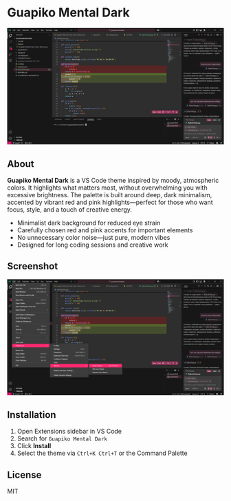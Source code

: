 
# Guapiko Mental Dark

![Preview 1](https://github.com/Thegod322/guapikomentaldark/raw/master/images/Captura.PNG)

## About

**Guapiko Mental Dark** is a VS Code theme inspired by moody, atmospheric colors. It highlights what matters most, without overwhelming you with excessive brightness. The palette is built around deep, dark minimalism, accented by vibrant red and pink highlights—perfect for those who want focus, style, and a touch of creative energy.

- Minimalist dark background for reduced eye strain
- Carefully chosen red and pink accents for important elements
- No unnecessary color noise—just pure, modern vibes
- Designed for long coding sessions and creative work


## Screenshot

![Preview 3](https://github.com/Thegod322/guapikomentaldark/raw/master/images/Captura3.PNG)

## Installation

1. Open Extensions sidebar in VS Code
2. Search for `Guapiko Mental Dark`
3. Click **Install**
4. Select the theme via `Ctrl+K Ctrl+T` or the Command Palette

## License

MIT
